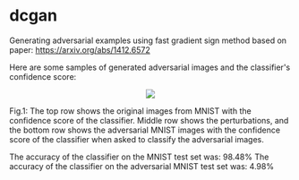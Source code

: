 # dcgan
 Generating adversarial examples using fast gradient sign method based on paper: https://arxiv.org/abs/1412.6572

Here are some samples of generated adversarial images and the classifier's confidence score:

<p align="center">
  <img src="https://github.com/rrwiyatn/deeplearning-ai/blob/master/fast_gradient_sign_attack/results/results.png">
</p>

Fig.1: The top row shows the original images from MNIST with the confidence score of the classifier. Middle row shows the perturbations, and the bottom row shows the adversarial MNIST images with the confidence score of the classifier when asked to classify the adversarial images.

The accuracy of the classifier on the MNIST test set was: 98.48%
The accuracy of the classifier on the adversarial MNIST test set was: 4.98%
